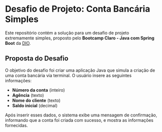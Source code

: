 # Desafio de Projeto: Conta Bancária Simples

Este repositório contém a solução para um desafio de projeto extremamente simples, proposto pelo **Bootcamp Claro - Java com Spring Boot** da [DIO](https://www.dio.me/).

## Proposta do Desafio

O objetivo do desafio foi criar uma aplicação Java que simula a criação de uma conta bancária via terminal. O usuário insere as seguintes informações:

- **Número da conta** (inteiro)
- **Agência** (texto)
- **Nome do cliente** (texto)
- **Saldo inicial** (decimal)

Após inserir esses dados, o sistema exibe uma mensagem de confirmação, informando que a conta foi criada com sucesso, e mostra as informações fornecidas.



